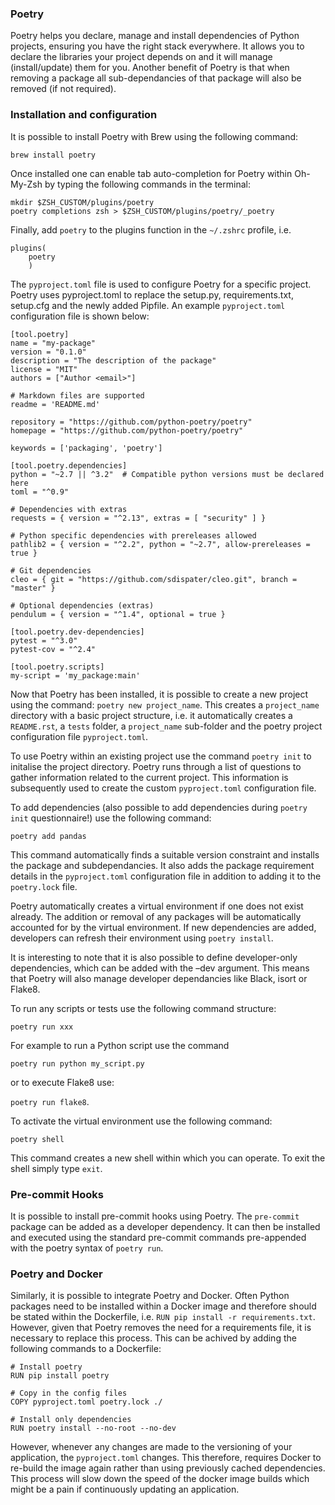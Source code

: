 ### Poetry
Poetry helps you declare, manage and install dependencies of Python projects,
ensuring you have the right stack everywhere. It allows you to declare the
libraries your project depends on and it will manage (install/update) them
for you. Another benefit of Poetry is that when removing a package all 
sub-dependancies of that package will also be removed (if not required).

### Installation and configuration
It is possible to install Poetry with Brew using the following command:

`brew install poetry`

Once installed one can enable tab auto-completion for Poetry within Oh-My-Zsh by 
typing the following commands in the terminal:

```
mkdir $ZSH_CUSTOM/plugins/poetry
poetry completions zsh > $ZSH_CUSTOM/plugins/poetry/_poetry
```

Finally, add `poetry` to the plugins function in the `~/.zshrc` profile, i.e.
```
plugins(
    poetry
    )
```

The `pyproject.toml` file is used to configure Poetry for a specific project. Poetry 
uses pyproject.toml to replace the setup.py, requirements.txt, setup.cfg and the 
newly added Pipfile. An example `pyproject.toml` configuration file is shown below:

```
[tool.poetry]
name = "my-package"
version = "0.1.0"
description = "The description of the package"
license = "MIT"
authors = ["Author <email>"]

# Markdown files are supported
readme = 'README.md'

repository = "https://github.com/python-poetry/poetry"
homepage = "https://github.com/python-poetry/poetry"

keywords = ['packaging', 'poetry']

[tool.poetry.dependencies]
python = "~2.7 || ^3.2"  # Compatible python versions must be declared here
toml = "^0.9"

# Dependencies with extras
requests = { version = "^2.13", extras = [ "security" ] }

# Python specific dependencies with prereleases allowed
pathlib2 = { version = "^2.2", python = "~2.7", allow-prereleases = true }

# Git dependencies
cleo = { git = "https://github.com/sdispater/cleo.git", branch = "master" }

# Optional dependencies (extras)
pendulum = { version = "^1.4", optional = true }

[tool.poetry.dev-dependencies]
pytest = "^3.0"
pytest-cov = "^2.4"

[tool.poetry.scripts]
my-script = 'my_package:main'
```   

Now that Poetry has been installed, it is possible to create a new project using the 
command: `poetry new project_name`. This creates a `project_name` directory with a 
basic project structure, i.e. it automatically creates a `README.rst`, a `tests` folder,
a `project_name` sub-folder and the poetry project configuration file `pyproject.toml`.

To use Poetry within an existing project use the command `poetry init` to initalise 
the project directory. Poetry runs through a list of questions to gather information
related to the current project. This information is subsequently used to create the 
custom `pyproject.toml` configuration file. 

To add dependencies (also possible to add dependencies during `poetry init` 
questionnaire!) use the following command:

`poetry add pandas`

This command automatically finds a suitable version constraint and installs the 
package and subdependancies. It also adds the package requirement details in the 
`pyproject.toml` configuration file in addition to adding it to the `poetry.lock` file.

Poetry automatically creates a virtual environment if one does not exist already. 
The addition or removal of any packages will be automatically accounted for by the 
virtual environment. If new dependencies are added, developers can refresh their 
environment using `poetry install`.

It is interesting to note that it is also possible to define developer-only 
dependencies, which can be added with the –dev argument. This means that Poetry will also 
manage developer dependancies like Black, isort or Flake8.

To run any scripts or tests use the following command structure:

`poetry run xxx`

For example to run a Python script use the command

`poetry run python my_script.py` 

or to execute Flake8 use: 

`poetry run flake8`.

To activate the virtual environment use the following command: 

`poetry shell`

This command creates a new shell within which you can operate. To exit the shell 
simply type `exit`.   


### Pre-commit Hooks
It is possible to install pre-commit hooks using Poetry. The `pre-commit` package can be 
added as a developer dependency. It can then be installed and executed using the 
standard pre-commit commands pre-appended with the poetry syntax of `poetry run`.

### Poetry and Docker
Similarly, it is possible to integrate Poetry and Docker. Often Python packages 
need to be installed within a Docker image and therefore should be stated within
the Dockerfile, i.e. `RUN pip install -r requirements.txt`. However, given that 
Poetry removes the need for a requirements file, it is necessary to replace this 
process. This can be achived by adding the following commands to a Dockerfile:

```
# Install poetry
RUN pip install poetry

# Copy in the config files
COPY pyproject.toml poetry.lock ./

# Install only dependencies
RUN poetry install --no-root --no-dev
``` 
However, whenever any changes are made to the versioning of your application, the `pyproject.toml` 
changes. This therefore, requires Docker to re-build the image again rather than using previously 
cached dependencies. This process will slow down the speed of the docker image builds 
which might be a pain if continuously updating an application. 
